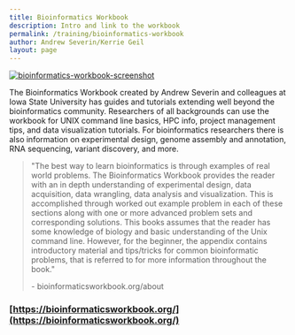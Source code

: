 ```yaml
---
title: Bioinformatics Workbook
description: Intro and link to the workbook
permalink: /training/bioinformatics-workbook
author: Andrew Severin/Kerrie Geil
layout: page
---
```


[![bioinformatics-workbook-screenshot](/scinet-site/assets/img/bioinformatics-workbook-1280.png)](https://bioinformaticsworkbook.org/)

The Bioinformatics Workbook created by Andrew Severin and colleagues at Iowa State University has guides and tutorials extending well beyond the bioinformatics community. Researchers of all backgrounds can use the workbook for UNIX command line basics, HPC info, project management tips, and data visualization tutorials. For bioinformatics researchers there is also information on experimental design, genome assembly and annotation, RNA sequencing, variant discovery, and more.

> "The best way to learn bioinformatics is through examples of real world problems. The Bioinformatics Workbook provides the reader with an in depth understanding of experimental design, data acquisition, data wrangling, data analysis and visualization. This is accomplished through worked out example problem in each of these sections along with one or more advanced problem sets and corresponding solutions. This books assumes that the reader has some knowledge of biology and basic understanding of the Unix command line. However, for the beginner, the appendix contains introductory material and tips/tricks for common bioinformatic problems, that is referred to for more information throughout the book."   
>    
>    \- bioinformaticsworkbook.org/about



### [https://bioinformaticsworkbook.org/](https://bioinformaticsworkbook.org/)
